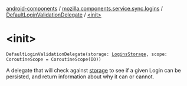 [android-components](../../index.md) / [mozilla.components.service.sync.logins](../index.md) / [DefaultLoginValidationDelegate](index.md) / [&lt;init&gt;](./-init-.md)

# &lt;init&gt;

`DefaultLoginValidationDelegate(storage: `[`LoginsStorage`](../../mozilla.components.concept.storage/-logins-storage/index.md)`, scope: CoroutineScope = CoroutineScope(IO))`

A delegate that will check against [storage](#) to see if a given Login can be persisted, and return
information about why it can or cannot.

